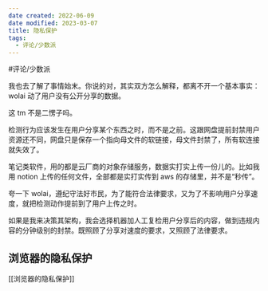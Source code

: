 ```yaml
---
date created: 2022-06-09
date modified: 2023-03-07
title: 隐私保护
tags:
  - 评论/少数派
---
```


#评论/少数派

我也去了解了事情始末。你说的对，其实双方怎么解释，都离不开一个基本事实：wolai 动了用户没有公开分享的数据。

这 tm 不是二愣子吗。

检测行为应该发生在用户分享某个东西之时，而不是之前。这跟网盘提前封禁用户资源还不同，网盘只是保存一个指向母文件的软链接，母文件封禁了，所有软连接就失效了。

笔记类软件，用的都是云厂商的对象存储服务，数据实打实上传一份儿的。比如我用 notion 上传的任何文件，全部都是实打实传到 aws 的存储里，并不是“秒传”。

夸一下 wolai，遵纪守法好市民，为了能符合法律要求，又为了不影响用户分享速度，就把检测动作提前到了用户上传之时。

如果是我来决策其架构，我会选择机器加人工复检用户分享后的内容，做到违规内容的分钟级别的封禁。既照顾了分享对速度的要求，又照顾了法律要求。

## 浏览器的隐私保护

[[浏览器的隐私保护]]
